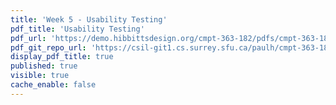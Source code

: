 ```yaml
---
title: 'Week 5 - Usability Testing'
pdf_title: 'Usability Testing'
pdf_url: 'https://demo.hibbittsdesign.org/cmpt-363-182/pdfs/cmpt-363-182-usability-testing.pdf'
pdf_git_repo_url: 'https://csil-git1.cs.surrey.sfu.ca/paulh/cmpt-363-182-slides/blob/master/usability-testing/slides.md'
display_pdf_title: true
published: true
visible: true
cache_enable: false
---
```

